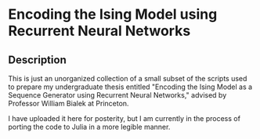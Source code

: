 # Encoding the Ising Model using Recurrent Neural Networks
## Description
This is just an unorganized collection of a small subset of the scripts used to prepare my undergraduate thesis entitled 
"Encoding the Ising Model as a Sequence Generator using Recurrent Neural Networks," advised by Professor William Bialek at Princeton. 

I have uploaded it here for posterity, but I am currently in the process of porting the code to Julia in a more legible manner.
